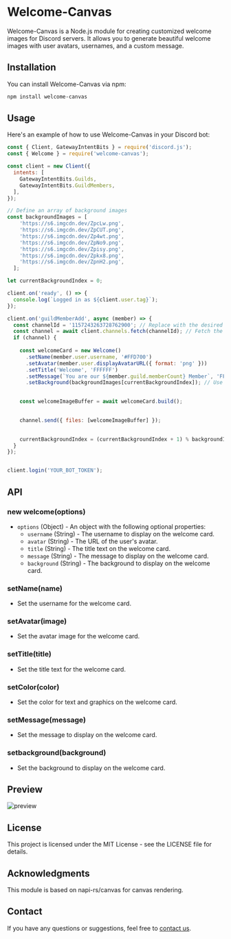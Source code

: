 # Welcome-Canvas

Welcome-Canvas is a Node.js module for creating customized welcome images for Discord servers. It allows you to generate beautiful welcome images with user avatars, usernames, and a custom message.

## Installation

You can install Welcome-Canvas via npm:

```bash
npm install welcome-canvas
```

## Usage

Here's an example of how to use Welcome-Canvas in your Discord bot:

```javascript
const { Client, GatewayIntentBits } = require('discord.js');
const { Welcome } = require('welcome-canvas'); 

const client = new Client({
  intents: [
    GatewayIntentBits.Guilds,
    GatewayIntentBits.GuildMembers,
  ],
});

// Define an array of background images
const backgroundImages = [
    'https://s6.imgcdn.dev/ZpcLw.png',
    'https://s6.imgcdn.dev/ZpCUT.png',
    'https://s6.imgcdn.dev/Zp4wt.png',
    'https://s6.imgcdn.dev/ZpNo9.png',
    'https://s6.imgcdn.dev/Zpisy.png',
    'https://s6.imgcdn.dev/Zpkx8.png',
    'https://s6.imgcdn.dev/ZpnH2.png',
  ];

let currentBackgroundIndex = 0; 

client.on('ready', () => {
  console.log(`Logged in as ${client.user.tag}`);
});

client.on('guildMemberAdd', async (member) => {
  const channelId = '1157243263728762900'; // Replace with the desired channel ID
  const channel = await client.channels.fetch(channelId); // Fetch the channel by ID
  if (channel) {
   
    const welcomeCard = new Welcome()
      .setName(member.user.username, '#FFD700')
      .setAvatar(member.user.displayAvatarURL({ format: 'png' }))
      .setTitle('Welcome', 'FFFFFF')
      .setMessage(`You are our ${member.guild.memberCount} Member`, 'FFFFFF')
      .setBackground(backgroundImages[currentBackgroundIndex]); // Use the current background

    
    const welcomeImageBuffer = await welcomeCard.build();

    
    channel.send({ files: [welcomeImageBuffer] });

    
    currentBackgroundIndex = (currentBackgroundIndex + 1) % backgroundImages.length;
  }
});


client.login('YOUR_BOT_TOKEN');
```

## API

### new welcome(options)
- `options` (Object) - An object with the following optional properties:
  - `username` (String) - The username to display on the welcome card.
  - `avatar` (String) - The URL of the user's avatar.
  - `title` (String) - The title text on the welcome card.
  - `message` (String) - The message to display on the welcome card.
  - `background` (String) - The background to display on the welcome card.
### setName(name)
- Set the username for the welcome card.

### setAvatar(image)
- Set the avatar image for the welcome card.

### setTitle(title)
- Set the title text for the welcome card.

### setColor(color)
- Set the color for text and graphics on the welcome card.

### setMessage(message)
- Set the message to display on the welcome card.

### setbackground(background)
- Set the background to display on the welcome card.


## Preview
![preview](https://s6.imgcdn.dev/9Dw5M.png)

## License

This project is licensed under the MIT License - see the LICENSE file for details.

## Acknowledgments

This module is based on napi-rs/canvas for canvas rendering.

## Contact

If you have any questions or suggestions, feel free to [contact us](https://discord.gg/cool-music-support-925619107460698202).
